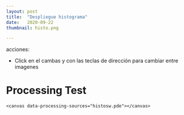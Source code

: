 ```yaml
---
layout: post
title:  "Despliegue histograma"
date:   2020-09-22
thumbnail: histo.png

---
```


acciones:
- Click en el cambas y con las teclas de dirección para cambiar entre imagenes



<script src="https://cdnjs.cloudflare.com/ajax/libs/processing.js/1.4.8/processing.min.js"></script>
<body>
    <h1>Processing Test</h1>
 
    <canvas data-processing-sources="histosw.pde"></canvas>
</body>